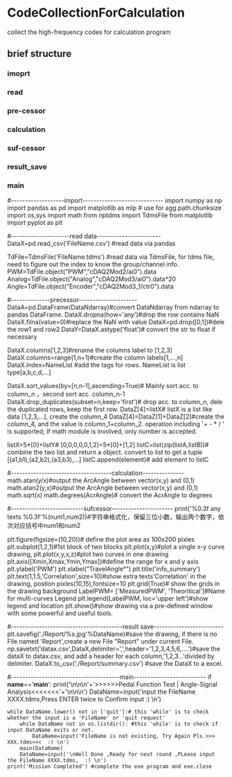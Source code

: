 # CodeCollectionForCalculation #
collect the high-frequency codes for calculation program

## brief structure ##
### imoprt
### read
### pre-cessor
### calculation
### suf-cessor
### result_save
### main

#-------------------import-----------------------------
import numpy as np
import pandas as pd
import matplotlib as mlp # use for agg.path.chunksize
import os,sys
import math
from nptdms import TdmsFile
from matplotlib import pyplot as plt


#---------------------read data-----------------------
DataX=pd.read_csv('FileName.csv') #read data via pandas

TdFile=TdmsFile('FileName.tdms') #read data via TdmsFile, for tdms file, need to figure out the index to know the group/channel info.
PWM=TdFile.object("PWM","cDAQ2Mod2/ai0").data
Analog=TdFile.object("Analog","cDAQ2Mod3/ai0").data*20 
Angle=TdFile.object("Encoder","cDAQ2Mod3_1/ctr0").data


#--------------precessor---------------------
DataA=pd.DataFrame(DataNdarray)#convert DataNdarray from ndarray to pandas DataFrame.
DataX.dropna(how='any')#drop the row contains NaN
DataX.filna(value=0)#replace the NaN with value
DataX=pd.drop([0,1])#dele the row1 and row2
DataY=DataX.astype('float')# convert the str to float if necessary

DataX.columns[1,2,3]#rename the columns label to [1,2,3]
DataX.columns=range(1,n+1)#create the column labels[1,...,n]
DataX.index=NameList #add the tags for rows. NameList is list type[a,b,c,d,...]

DataX.sort_values(by=[n,n-1],ascending=True)# Mainly sort acc. to column_n ，second sort acc. column_n-1
DataX.drop_duplicates(subset=n,keep='first')# drop acc. to column_n, dele the duplicated rows, keep the first row.
DataZ[4]=listX# listX is a list like data [1,2,3,...], create the column_4
DataZ[4]=DataZ[1]+DataZ[2]#create the column_4, and the value is column_1+column_2.  operation including '+ - * / ' is supported; If math module is involved, only number is accepted.

listX=5*[0]+listY# [0,0,0,0,0,1,2]=5*[0]+[1,2]
listC=list(zip(listA,listB))# combine the two list and return a object. convert to list to get a tuple [(a1,b1),(a2,b2),(a3,b3),...]
listC.append(element)# add element to listC

#------------------------------------calculation---------------
math.atan(y/x)#output the ArcAngle between vector(x,y) and (0,1)
math.atan2(y,x)#output the ArcAngle between vector(x,y) and (0,1)
math.sqrt(x)
math.degrees(AcrAngle)# convert the AcrAngle to degrees

#--------------------------sufcessor----------------------
print('%0.3f any texts %0.3f'%(num1,num2))#字符串格式化，保留三位小数，输出两个数字，依次对应括号中num1和num2

plt.figure(figsize=(10,20))# define the plot area as 100x200 pixles
plt.subplot(1,2,1)#1st block of two blocks
plt.plot(x,y)#plot a single x-y curve drawing,
plt.plot(x,y,x,z)#plot two curves in one drawing
plt.axis([Xmin,Xmax,Ymin,Ymax])#define the range for x and y axis
plt.ylabel('PWM')
plt.xlabel("TravelAngle°")
plt.title('info_summary')
plt.text(1,1.5,'Correlation',size=10)#show extra texts'Correlation' in the drawing, postion pixles(10,15),fontsize=10
plt.grid(True)# show the grids in the drawing background
LabelPWM= ['MeasuredPWM', 'Theoritical']#Name for multi-curves Legend
plt.legend(LabelPWM, loc='upper left')#show legend and location
plt.show()#show drawing via a pre-defined window with some powerful and useful tools.

#----------------------------------------result save-------------------------
plt.savefig('./Report/%s.jpg'%DataName)#save the drawing, if there is no File named 'Report',create a new File "Report" under current File.
np.savetxt('datax.csv',DataX,delimiter=',',header='1,2,3,4,5,6,....')#save the dataX to datax.csv, and add a header for each column,'1,2,3...'divided by delimiter.
DataX.to_csv('./Report/summary.csv') #save the DataX to a excel.

#---------------------------------------main--------------------------
if __name__=='__main__':
    print('\n\n\n'+'>>>>>>Pedal Function Test | Angle-Signal Analysis<<<<<<<'+'\n\n\n')
    DataName=input('input the FileName XXXX.tdms,Press ENTER twice to Confirm input  :) \n')

    while DataName.lower() not in ['quit']:# this 'while' is to check whether the input is a 'FileName' or 'quit request'
        while DataName not in os.listdir(): #this 'while' is to check if input DataName exits or not.
            DataName=input('FileName is not existing, Try Again Pls.>>> XXX.tdms<<<  :( \n')
        main(DataName)
        DataName=input('\nWell Done ,Ready for next round ,PLease input the FileName XXXX.tdms,  :) \n')
    print('Mission Completed') #complete the exe program and exe.close
